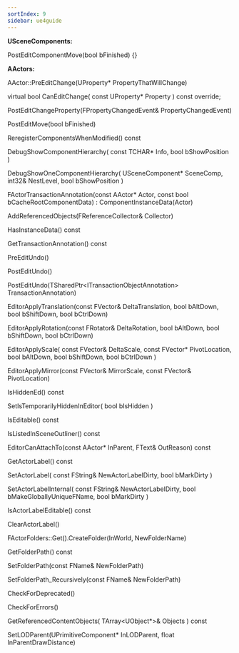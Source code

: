 ```yaml
---
sortIndex: 9
sidebar: ue4guide
---
```


**USceneComponents:**

PostEditComponentMove(bool bFinished) {}

**AActors:**

AActor::PreEditChange(UProperty\* PropertyThatWillChange)

virtual bool CanEditChange( const UProperty\* Property ) const override;

PostEditChangeProperty(FPropertyChangedEvent& PropertyChangedEvent)

PostEditMove(bool bFinished)

ReregisterComponentsWhenModified() const

DebugShowComponentHierarchy( const TCHAR\* Info, bool bShowPosition )

DebugShowOneComponentHierarchy( USceneComponent\* SceneComp, int32& NestLevel, bool bShowPosition )

FActorTransactionAnnotation(const AActor\* Actor, const bool bCacheRootComponentData) : ComponentInstanceData(Actor)

AddReferencedObjects(FReferenceCollector& Collector)

HasInstanceData() const

GetTransactionAnnotation() const

PreEditUndo()

PostEditUndo()

PostEditUndo(TSharedPtr&lt;ITransactionObjectAnnotation> TransactionAnnotation)

EditorApplyTranslation(const FVector& DeltaTranslation, bool bAltDown, bool bShiftDown, bool bCtrlDown)

EditorApplyRotation(const FRotator& DeltaRotation, bool bAltDown, bool bShiftDown, bool bCtrlDown)

EditorApplyScale( const FVector& DeltaScale, const FVector\* PivotLocation, bool bAltDown, bool bShiftDown, bool bCtrlDown )

EditorApplyMirror(const FVector& MirrorScale, const FVector& PivotLocation)

IsHiddenEd() const

SetIsTemporarilyHiddenInEditor( bool bIsHidden )

IsEditable() const

IsListedInSceneOutliner() const

EditorCanAttachTo(const AActor\* InParent, FText& OutReason) const

GetActorLabel() const

SetActorLabel( const FString& NewActorLabelDirty, bool bMarkDirty )

SetActorLabelInternal( const FString& NewActorLabelDirty, bool bMakeGloballyUniqueFName, bool bMarkDirty )

IsActorLabelEditable() const

ClearActorLabel()

FActorFolders::Get().CreateFolder(InWorld, NewFolderName)

GetFolderPath() const

SetFolderPath(const FName& NewFolderPath)

SetFolderPath_Recursively(const FName& NewFolderPath)

CheckForDeprecated()

CheckForErrors()

GetReferencedContentObjects( TArray&lt;UObject\*>& Objects ) const

SetLODParent(UPrimitiveComponent\* InLODParent, float InParentDrawDistance)
